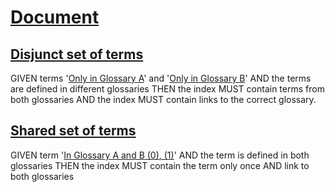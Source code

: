 # [Document][1]

## [Disjunct set of terms][2]

GIVEN terms '[Only in Glossary A][3]' and '[Only in Glossary B][4]'
AND the terms are defined in different glossaries
THEN the index MUST contain terms from both glossaries
AND the index MUST contain links to the correct glossary.

## [Shared set of terms][5]

GIVEN term '[In Glossary A and B][6][ (0)][6][, (1)][7]'
AND the term is defined in both glossaries
THEN the index MUST contain the term only once AND link to both glossaries

[1]: #document

[2]: #disjunct-set-of-terms

[3]: glossary-a.md#only-in-glossary-a

[4]: glossary-b.md#only-in-glossary-b

[5]: #shared-set-of-terms

[6]: glossary-a.md#in-glossary-a-and-b

[7]: glossary-b.md#in-glossary-a-and-b
